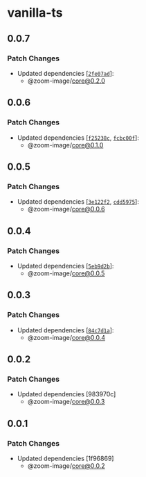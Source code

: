 # vanilla-ts

## 0.0.7

### Patch Changes

- Updated dependencies
  [[`2fe07ad`](https://github.com/willnguyen1312/zoom-image/commit/2fe07ad332eb615b7ce1b655dfc0a041a1f752aa)]:
  - @zoom-image/core@0.2.0

## 0.0.6

### Patch Changes

- Updated dependencies
  [[`f25238c`](https://github.com/willnguyen1312/zoom-image/commit/f25238c9eb2880df4d560a504e4ffa3c87e95a11),
  [`fcbc00f`](https://github.com/willnguyen1312/zoom-image/commit/fcbc00f83828262d9127fea7d3e64a6d1f6ca745)]:
  - @zoom-image/core@0.1.0

## 0.0.5

### Patch Changes

- Updated dependencies
  [[`3e122f2`](https://github.com/willnguyen1312/zoom-image/commit/3e122f2b02dc809adac66adf848184d1c9535818),
  [`cdd5975`](https://github.com/willnguyen1312/zoom-image/commit/cdd5975b96a55591eb5e6da4a51a5f6369761b30)]:
  - @zoom-image/core@0.0.6

## 0.0.4

### Patch Changes

- Updated dependencies
  [[`5eb9d2b`](https://github.com/willnguyen1312/zoom-image/commit/5eb9d2ba3f4c39155d5dcfd07c3cd2e5cff57c60)]:
  - @zoom-image/core@0.0.5

## 0.0.3

### Patch Changes

- Updated dependencies
  [[`84c7d1a`](https://github.com/willnguyen1312/zoom-image/commit/84c7d1a35fc390dac3896f7450e6bf1a27c495ef)]:
  - @zoom-image/core@0.0.4

## 0.0.2

### Patch Changes

- Updated dependencies [983970c]
  - @zoom-image/core@0.0.3

## 0.0.1

### Patch Changes

- Updated dependencies [1f96869]
  - @zoom-image/core@0.0.2
